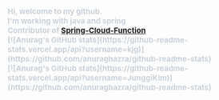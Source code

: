    <div style="text-align: left;"> 
    <div style="font-weight: 700; font-size: 15px; text-align: left; color: #c9d1d9;"> 
        Hi, welcome to my github. <br/>
       I'm working with java and spring <br/>
       Contributor of <a href = "https://github.com/spring-cloud/spring-cloud-function">Spring-Cloud-Function</a> <br/>
     [![Anurag's GitHub stats](https://github-readme-stats.vercel.app/api?username=kjg)](https://github.com/anuraghazra/github-readme-stats) <br/>
       [![Anurag's GitHub stats](https://github-readme-stats.vercel.app/api?username=JunggiKim)](https://github.com/anuraghazra/github-readme-stats)
<!--        [![Anurag's GitHub stats](https://github-readme-stats.vercel.app/api?ujunggiKim)](https://github.com/anuraghazra/github-readme-stats) -->
    </div> 
    
